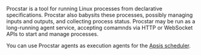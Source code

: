 Procstar is a tool for running Linux processes from declarative specifications.
Procstar also babysits these processes, possibly managing inputs and outputs,
and collecting process status.  Procstar may be run as a long-running agent
service, accepting comamnds via HTTP or WebSocket APIs to start and manage
processes.

You can use Procstar agents as execution agents for the [Apsis
scheduler](https://apsis-scheduler/apsis).

